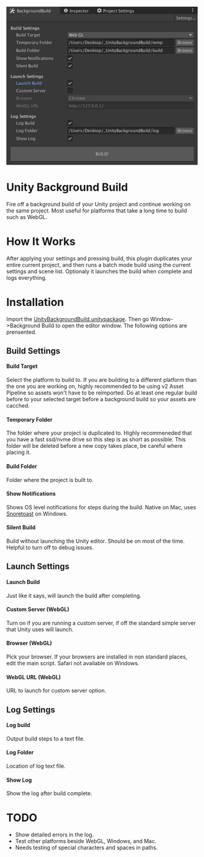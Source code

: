 ![](Screenshot.png)

# Unity Background Build
Fire off a background build of your Unity project and continue working on the same project. Most useful for platforms that take a long time to build such as WebGL.

# How It Works
After applying your settings and pressing build, this plugin duplicates your entire current project, and then runs a batch mode build using the current settings and scene list.  Optionaly it launches the build when complete and logs everything.  

# Installation
Import the [UnityBackgroundBuild.unitypackage](https://github.com/RelativeDistance/UnityBackgroundBuild/raw/master/Assets/UnityBackgroundBuild.unitypackage).  Then go Window->Background Build to open the editor window.  The following options are prensented.

## Build Settings

#### Build Target
Select the platform to build to.  If you are building to a different platform than the one you are working on, highly recommended to be using v2 Asset Pipeline so assets won't have to be reimported.  Do at least one regular build before to your selected target before a background build so your assets are cacched.

#### Temporary Folder
The folder where your project is duplicated to.  Highly recommeneded that you have a fast ssd/nvme drive so this step is as short as possible.  This folder will be deleted before a new copy takes place, be careful where placing it.

#### Build Folder
Folder where the project is built to.

#### Show Notifications
Shows OS level notifications for steps during the build.  Native on Mac, uses [Snoretoast](https://github.com/KDE/snoretoast) on Windows.

#### Silent Build
Build without launching the Unity editor. Should be on most of the time.  Helpful to turn off to debug issues.

## Launch Settings

#### Launch Build
Just like it says, will launch the build after completing.  

#### Custom Server (WebGL)
Turn on if you are running a custom server, if off the standard simple server that Unity uses will launch.

#### Browser (WebGL)
Pick your browser.  If your browsers are installed in non standard places, edit the main script.  Safari not available on Windows.

#### WebGL URL (WebGL)
URL to launch for custom server option.

## Log Settings

#### Log build
Output build steps to a text file.

#### Log Folder
Location of log text file.

#### Show Log
Show the log after build complete.

# TODO
- Show detailed errors in the log.
- Test other platforms beside WebGL, Windows, and Mac.
- Needs testing of special characters and spaces in paths.
 

